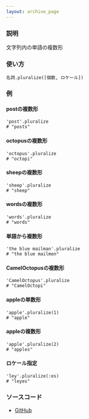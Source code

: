 ```yaml
---
layout: archive_page
---
```

### 説明
文字列内の単語の複数形

### 使い方
    名詞.pluralize([個数, ロケール])

### 例
#### postの複数形
    'post'.pluralize
    # "posts"

#### octopusの複数形
    'octopus'.pluralize
    # "octopi"

#### sheepの複数形
    'sheep'.pluralize
    # "sheep"

#### wordsの複数形
    'words'.pluralize
    # "words"

#### 単語から複数形
    'the blue mailman'.pluralize
    # "the blue mailmen"

#### CamelOctopusの複数形
    'CamelOctopus'.pluralize
    # "CamelOctopi"

#### appleの単数形
    'apple'.pluralize(1)
    # "apple"

#### appleの複数形
    'apple'.pluralize(2)
    # "apples"

#### ロケール指定
    'ley'.pluralize(:es)
    # "leyes"

### ソースコード
* [GitHub](https://github.com/rails/rails/blob/f33d52c95217212cbacc8d5e44b5a8e3cdc6f5b3/activesupport/lib/active_support/inflector/methods.rb#L31)